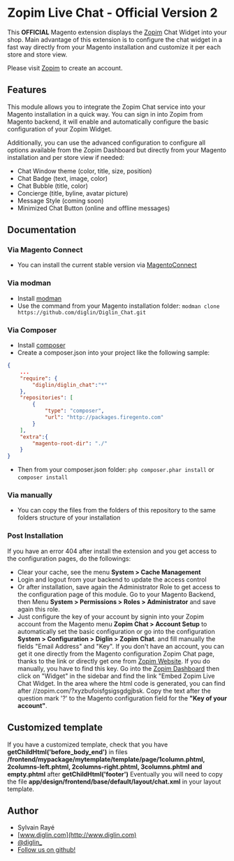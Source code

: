 # Zopim Live Chat - Official Version 2 #

This <b>OFFICIAL</b> Magento extension displays the [Zopim](http://bit.ly/1kcTNL5) Chat Widget into your shop. Main advantage of this extension is to configure the chat widget in a fast way directly from your Magento installation and customize it per each store and store view.

Please visit [Zopim](http://bit.ly/1kcTNL5) to create an account.

## Features

This module allows you to integrate the Zopim Chat service into your Magento installation in a quick way. You can sign in into Zopim from Magento backend, it will enable and automatically configure the basic configuration of your Zopim Widget.

Additionally, you can use the advanced configuration to configure all options available from the Zopim Dashboard but directly from your Magento installation and per store view if needed:

- Chat Window theme (color, title, size, position)
- Chat Badge (text, image, color)
- Chat Bubble (title, color)
- Concierge (title, byline, avatar picture)
- Message Style (coming soon)
- Minimized Chat Button (online and offline messages)

## Documentation

### Via Magento Connect
- You can install the current stable version via [MagentoConnect](http://www.magentocommerce.com/magento-connect/zopim-chat-by-diglin.html)

### Via modman
- Install [modman](https://github.com/colinmollenhour/modman)
- Use the command from your Magento installation folder: `modman clone https://github.com/diglin/Diglin_Chat.git`

### Via Composer
- Install [composer](http://getcomposer.org/download/)
- Create a composer.json into your project like the following sample:

```json
{
    ...
    "require": {
        "diglin/diglin_chat":"*"
    },
    "repositories": [
	    {
            "type": "composer",
            "url": "http://packages.firegento.com"
        }
    ],
    "extra":{
        "magento-root-dir": "./"
    }
}

```

- Then from your composer.json folder: `php composer.phar install` or `composer install`

### Via manually
- You can copy the files from the folders of this repository to the same folders structure of your installation

### Post Installation

If you have an error 404 after install the extension and you get access to the configuration pages, do the followings:

- Clear your cache, see the menu <b>System > Cache Management</b>
- Login and logout from your backend to update the access control
- Or after installation, save again the Administrator Role to get access to the configuration page of this module. Go to your Magento Backend, then Menu <b>System > Permissions > Roles > Administrator</b> and save again this role.
- Just configure the key of your account by signin into your Zopim account from the Magento menu <b>Zopim Chat > Account Setup</b>  to automatically set the basic configuration or go into the configuration <b>System > Configuration > Diglin > Zopim Chat</b>. and fill manually the fields "Email Address" and "Key". If you don't have an account, you can get it one directly from the Magento configuration Zopim Chat page, thanks to the link or directly get one from [Zopim Website](http://bit.ly/1kcTNL5).
If you do manually, you have to find this key. Go into the [Zopim Dashboard](http://dashboard.zopim.com) then click on "Widget" in the sidebar and find the link "Embed Zopim Live Chat Widget. In the area where the html code is generated, you can find after //zopim.com/?xyzbufoisfgsigsgdgjbsk. Copy the text after the question mark '?' to the Magento configuration field for the <b>"Key of your account"</b>.

## Customized template
If you have a customized template, check that you have <b>getChildHtml('before_body_end')</b> in files <b>/frontend/mypackage/mytemplate/template/page/1column.phtml, 2columns-left.phtml, 2columns-right.phtml, 3columns.phtml and empty.phtml</b> after <b>getChildHtml('footer')</b> Eventually you will need to copy the file <b>app/design/frontend/base/default/layout/chat.xml</b> in your layout template.

## Author

* Sylvain Rayé
* [www.diglin.com](http://www.diglin.com)
* [@diglin_](https://twitter.com/diglin_)
* [Follow us on github!](https://github.com/diglin)

